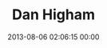 ---
title: "Dan Higham"
date: 2013-08-06 02:06:15 00:00
permalink: /dan_higham
twitter: "dan_higham"
likes: [2041,2036]
id: 2055
gravatar: "http://www.gravatar.com/avatar/2e5c07d4e0de1f127cf601194ad4f4f6"
---